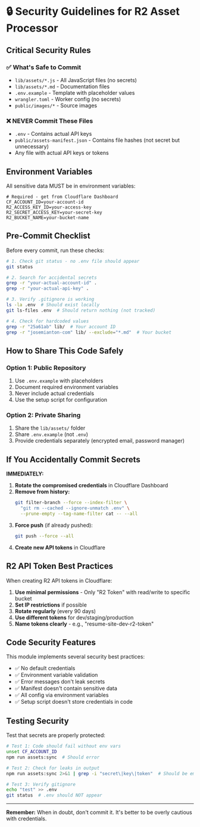 # 🔒 Security Guidelines for R2 Asset Processor

## Critical Security Rules

### ✅ What's Safe to Commit

- `lib/assets/*.js` - All JavaScript files (no secrets)
- `lib/assets/*.md` - Documentation files
- `.env.example` - Template with placeholder values
- `wrangler.toml` - Worker config (no secrets)
- `public/images/*` - Source images

### ❌ NEVER Commit These Files

- `.env` - Contains actual API keys
- `public/assets-manifest.json` - Contains file hashes (not secret but unnecessary)
- Any file with actual API keys or tokens

## Environment Variables

All sensitive data MUST be in environment variables:

```env
# Required - get from Cloudflare Dashboard
CF_ACCOUNT_ID=your-account-id
R2_ACCESS_KEY_ID=your-access-key
R2_SECRET_ACCESS_KEY=your-secret-key
R2_BUCKET_NAME=your-bucket-name
```

## Pre-Commit Checklist

Before every commit, run these checks:

```bash
# 1. Check git status - no .env file should appear
git status

# 2. Search for accidental secrets
grep -r "your-actual-account-id" .
grep -r "your-actual-api-key" .

# 3. Verify .gitignore is working
ls -la .env  # Should exist locally
git ls-files .env  # Should return nothing (not tracked)

# 4. Check for hardcoded values
grep -r "25a61ab" lib/  # Your account ID
grep -r "josemianton-com" lib/ --exclude="*.md"  # Your bucket
```

## How to Share This Code Safely

### Option 1: Public Repository
1. Use `.env.example` with placeholders
2. Document required environment variables
3. Never include actual credentials
4. Use the setup script for configuration

### Option 2: Private Sharing
1. Share the `lib/assets/` folder
2. Share `.env.example` (not `.env`)
3. Provide credentials separately (encrypted email, password manager)

## If You Accidentally Commit Secrets

**IMMEDIATELY:**

1. **Rotate the compromised credentials** in Cloudflare Dashboard
2. **Remove from history:**
   ```bash
   git filter-branch --force --index-filter \
     "git rm --cached --ignore-unmatch .env" \
     --prune-empty --tag-name-filter cat -- --all
   ```
3. **Force push** (if already pushed):
   ```bash
   git push --force --all
   ```
4. **Create new API tokens** in Cloudflare

## R2 API Token Best Practices

When creating R2 API tokens in Cloudflare:

1. **Use minimal permissions** - Only "R2 Token" with read/write to specific bucket
2. **Set IP restrictions** if possible
3. **Rotate regularly** (every 90 days)
4. **Use different tokens** for dev/staging/production
5. **Name tokens clearly** - e.g., "resume-site-dev-r2-token"

## Code Security Features

This module implements several security best practices:

- ✅ No default credentials
- ✅ Environment variable validation
- ✅ Error messages don't leak secrets
- ✅ Manifest doesn't contain sensitive data
- ✅ All config via environment variables
- ✅ Setup script doesn't store credentials in code

## Testing Security

Test that secrets are properly protected:

```bash
# Test 1: Code should fail without env vars
unset CF_ACCOUNT_ID
npm run assets:sync  # Should error

# Test 2: Check for leaks in output
npm run assets:sync 2>&1 | grep -i "secret\|key\|token"  # Should be empty

# Test 3: Verify gitignore
echo "test" >> .env
git status  # .env should NOT appear
```

---

**Remember:** When in doubt, don't commit it. It's better to be overly cautious with credentials.